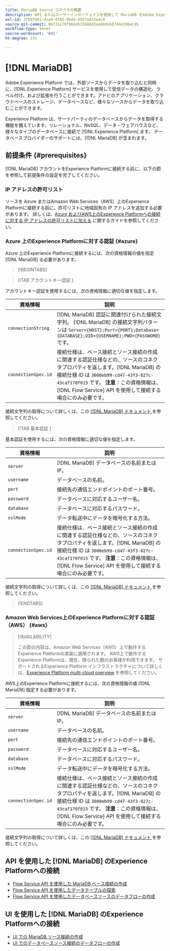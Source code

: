 ```yaml
---
title: MariaDB Source コネクタの概要
description: API またはユーザーインターフェイスを使用して MariaDB をAdobe Experience Platformに接続する方法について説明します。
exl-id: 37b8f991-dca9-4f85-9bdd-4927a015e4c0
source-git-commit: 0bf31c76f86b4515688d3aa60deb8744e38b4cd5
workflow-type: tm+mt
source-wordcount: '601'
ht-degree: 21%

---
```


# [!DNL MariaDB]

Adobe Experience Platform では、外部ソースからデータを取り込むと同時に、[!DNL Experience Platform] サービスを使用して受信データの構造化、ラベル付け、および拡張を行うことができます。アドビのアプリケーション、クラウドベースのストレージ、データベースなど、様々なソースからデータを取り込むことができます。

Experience Platform は、サードパーティのデータベースからデータを取得する機能を備えています。リレーショナル、NoSQL、データ・ウェアハウスなど、様々なタイプのデータベースに接続で [!DNL Experience Platform] ます。 データベースプロバイダーのサポートには、[!DNL MariaDB] が含まれます。

## 前提条件 {#prerequisites}

[!DNL MariaDB] アカウントをExperience Platformに接続する前に、以下の節を参照して前提条件の設定を完了してください。

### IP アドレスの許可リスト

ソースを Azure またはAmazon Web Services（AWS）上のExperience Platformに接続する前に、許可リストに地域固有の IP アドレスを追加する必要があります。 詳しくは、[Azure およびAWS上のExperience Platformへの接続に対する IP アドレスの許可リストに加える](../../ip-address-allow-list.md) に関するガイドを参照してください。

### Azure 上のExperience Platformに対する認証 {#azure}

Azure 上のExperience Platformに接続するには、次の資格情報の値を指定 [!DNL MariaDB] る必要があります。

>[!BEGINTABS]

>[!TAB  アカウントキー認証 ]

アカウントキー認証を使用するには、次の資格情報に適切な値を指定します。

| 資格情報 | 説明 |
| --- | --- |
| `connectionString` | [!DNL MariaDB] 認証に関連付けられた接続文字列。 [!DNL MariaDB] の接続文字列パターンは `Server={HOST};Port={PORT};Database={DATABASE};UID={USERNAME};PWD={PASSWORD}` です。 |
| `connectionSpec.id` | 接続仕様は、ベース接続とソース接続の作成に関連する認証仕様などの、ソースのコネクタプロパティを返します。[!DNL MariaDB] の接続仕様 ID は `3000eb99-cd47-43f3-827c-43caf170f015` です。 **注意**：この資格情報は、[!DNL Flow Service] API を使用して接続する場合にのみ必要です。 |

接続文字列の取得について詳しくは、この [[!DNL MariaDB]  ドキュメント ](https://mariadb.com/kb/en/about-mariadb-connector-odbc/) を参照してください。

>[!TAB  基本認証 ]

基本認証を使用するには、次の資格情報に適切な値を指定します。

| 資格情報 | 説明 |
| --- | --- |
| `server` | [!DNL MariaDB] データベースの名前または IP。 |
| `username` | データベースの名前。 |
| `port` | 接続先の通信エンドポイントのポート番号。 |
| `password` | データベースに対応するユーザー名。 |
| `database` | データベースに対応するパスワード。 |
| `sslMode` | データ転送中にデータを暗号化する方法。 |
| `connectionSpec.id` | 接続仕様は、ベース接続とソース接続の作成に関連する認証仕様などの、ソースのコネクタプロパティを返します。[!DNL MariaDB] の接続仕様 ID は `3000eb99-cd47-43f3-827c-43caf170f015` です。 **注意**：この資格情報は、[!DNL Flow Service] API を使用して接続する場合にのみ必要です。 |

接続文字列の取得について詳しくは、この [[!DNL MariaDB]  ドキュメント ](https://mariadb.com/kb/en/about-mariadb-connector-odbc/) を参照してください。

>[!ENDTABS]

### Amazon Web Services上のExperience Platformに対する認証（AWS） {#aws}

>[!AVAILABILITY]
>
>この節の内容は、Amazon Web Services（AWS）上で動作するExperience Platformの実装に適用されます。 AWS上で動作するExperience Platformは、現在、限られた数のお客様が利用できます。 サポートされるExperience Platform インフラストラクチャについて詳しくは、[Experience Platform multi-cloud overview](../../../landing/multi-cloud.md) を参照してください。

AWS上のExperience Platformに接続するには、次の資格情報の値 [!DNL MariaDB] 指定する必要があります。

| 資格情報 | 説明 |
| --- | --- |
| `server` | [!DNL MariaDB] データベースの名前または IP。 |
| `username` | データベースの名前。 |
| `port` | 接続先の通信エンドポイントのポート番号。 |
| `password` | データベースに対応するユーザー名。 |
| `database` | データベースに対応するパスワード。 |
| `sslMode` | データ転送中にデータを暗号化する方法。 |
| `connectionSpec.id` | 接続仕様は、ベース接続とソース接続の作成に関連する認証仕様などの、ソースのコネクタプロパティを返します。[!DNL MariaDB] の接続仕様 ID は `3000eb99-cd47-43f3-827c-43caf170f015` です。 **注意**：この資格情報は、[!DNL Flow Service] API を使用して接続する場合にのみ必要です。 |

接続文字列の取得について詳しくは、この [[!DNL MariaDB]  ドキュメント ](https://mariadb.com/kb/en/about-mariadb-connector-odbc/) を参照してください。

## API を使用した [!DNL MariaDB] のExperience Platformへの接続

- [Flow Service API を使用した MariaDB ベース接続の作成](../../tutorials/api/create/databases/mariadb.md)
- [Flow Service API を使用したデータテーブルの探索](../../tutorials/api/explore/tabular.md)
- [Flow Service API を使用したデータベースソースのデータフローの作成](../../tutorials/api/collect/database-nosql.md)

## UI を使用した [!DNL MariaDB] のExperience Platformへの接続

- [UI での MariaDB ソース接続の作成](../../tutorials/ui/create/databases/mariadb.md)
- [UI でのデータベースソース接続のデータフローの作成](../../tutorials/ui/dataflow/databases.md)

